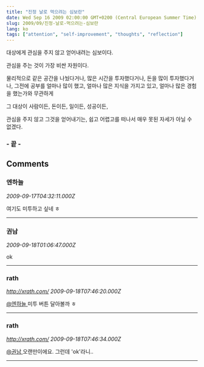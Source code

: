 ```yaml
---
title: "진정 날로 먹으려는 심보란"
date: Wed Sep 16 2009 02:00:00 GMT+0200 (Central European Summer Time)
slug: 2009/09/진정-날로-먹으려는-심보란
lang: ko
tags: ["attention", "self-improvement", "thoughts", "reflection"]
---
```


대상에게 관심을 주지 않고 얻어내려는 심보이다.

관심을 주는 것이 가장 비싼 자원이다.

물리적으로 같은 공간을 나눴다거나, 많은 시간을 투자했다거나, 돈을 많이 투자했다거나, 그전에 공부를 얼마나 많이 했고, 얼마나 많은 지식을 가지고 있고, 얼마나 많은 경험을 했는가와 무관하게

그 대상이 사람이든, 돈이든, 일이든, 성공이든,

관심을 주지 않고 그것을 얻어내기는, 쉽고 어렵고를 떠나서 매우 못된 자세가 아닐 수 없겠다.

### - 끝 -

## Comments

### 엔하늘
*2009-09-17T04:32:11.000Z*

여기도 미투하고 싶네 ㅎ

---

### 권남
*2009-09-18T01:06:47.000Z*

ok

---

### rath
*http://xrath.com/*
*2009-09-18T07:46:20.000Z*

[@엔하늘 ](#comment-9692)
미투 버튼 달아볼까 ㅎ

---

### rath
*http://xrath.com/*
*2009-09-18T07:46:34.000Z*

[@권남 ](#comment-9696)
오랜만이에요. 그런데 'ok'라니..

---
